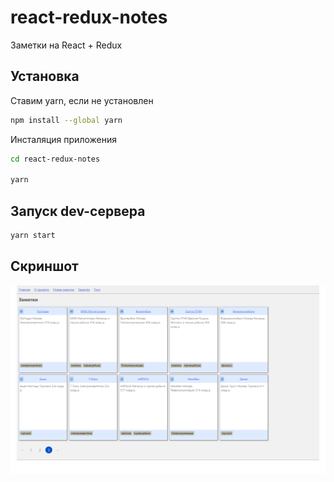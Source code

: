 # react-redux-notes

Заметки на React + Redux

## Установка

Cтавим yarn, если не установлен
```bash
npm install --global yarn
```

Инсталяция приложения
```bash
cd react-redux-notes

yarn
```

## Запуск dev-сервера

```bash
yarn start
```

## Скриншот
![Скриншот](screenshot.png)
